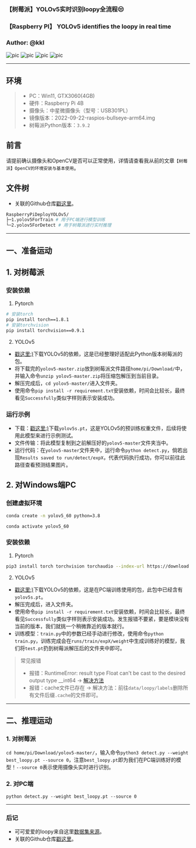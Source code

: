 ### 【树莓派】YOLOv5实时识别loopy全流程😒
### 【Raspberry PI】 YOLOv5 identifies the loopy in real time
### Author: @kkl

![pic](3.pics/result1.png)
![pic](3.pics/result2.png)
![pic](3.pics/result3.png)
![pic](3.pics/result4.png)

---

## 环境
> * PC：Win11, GTX3060(4GB)
> * 硬件：Raspberry Pi 4B
> * 摄像头：中星微摄像头（型号：USB301PL）
> * 镜像版本：2022-09-22-raspios-bullseye-arm64.img
> * 树莓派Python版本：`3.9.2`

## 前言
请提前确认摄像头和OpenCV是否可以正常使用，详情请查看我从前的文章`【树莓派】OpenCV的环境安装与基本使用`。

## 文件树
- 关联的Github仓库[戳这里](https://github.com/ZhangKeLiang0627/YOLOv5-loopy-RaspberryPi)。
```bash
RaspberryPiDeployYOLOv5/
├─1.yolov5ForTrain # 用于PC端进行模型训练
└─2.yolov5ForDetect # 用于树莓派进行实时推理
```

---

## 一、准备运动

## 1. 对树莓派

### 安装依赖
1. Pytorch
```bash
# 安装torch
pip install torch==1.8.1
# 安装torchvision
pip install torchvision==0.9.1
```

2. YOLOv5
- [戳这里:)](2.yolov5ForDetect)下载YOLOv5的依赖，这是已经整理好适配此Python版本树莓派的包。
- 将下载完的`yolov5-master.zip`放到树莓派文件路径`home/pi/Download/`中，并输入命令`unzip yolov5-master.zip`将压缩包解压到当前目录。
- 解压完成后，`cd yolov5-master/`进入文件夹。
- 使用命令`pip install -r requirement.txt`安装依赖，时间会比较长，最终看见`Successfully`类似字样则表示安装成功。

### 运行示例
- 下载：[戳这里:)](2.yolov5ForDetect)下载`yolov5s.pt`，这是YOLOv5的预训练权重文件，后续将使用此模型来进行示例测试。
- 文件传输：将此模型复制到之前解压好的`yolov5-master`文件夹当中。
- 运行代码：在`yolov5-master`文件夹中，运行命令`python detect.py`，倘若出现`Results saved to run/detect/expX`，代表代码执行成功，你可以前往此路径查看预测结果图片。

## 2. 对Windows端PC

### 创建虚拟环境
```bash
conda create -n yolov5_60 python=3.8

conda activate yolov5_60
```

### 安装依赖
1. Pytorch
```bash
pip3 install torch torchvision torchaudio --index-url https://download.pytorch.org/whl/cu118
```

2. YOLOv5
- [戳这里:)](1.yolov5ForTrain)下载YOLOv5的依赖，这是在PC端训练使用的包，此包中已经含有`yolov5s.pt`。
- 解压完成后，进入文件夹。
- 使用命令`pip install -r requirement.txt`安装依赖，时间会比较长，最终看见`Successfully`类似字样则表示安装成功。发生报错不要紧，要是模块没有当前的版本，我们就挑一个稍微靠近的版本就行。
- 训练模型：`train.py`中的参数已经手动进行修改，使用命令`python train.py`，训练完成会在`runs/train/expX/weight`中生成训练好的模型，我们将`test.pt`扔到树莓派解压后的文件夹中即可。

> 常见报错
> - 报错：RuntimeError: result type Float can't be cast to the desired output type __int64 -> [解决方法](https://blog.csdn.net/qq_43573527/article/details/132963466?ops_request_misc=%257B%2522request%255Fid%2522%253A%2522171870434616800215045407%2522%252C%2522scm%2522%253A%252220140713.130102334..%2522%257D&request_id=171870434616800215045407&biz_id=0&utm_medium=distribute.pc_search_result.none-task-blog-2~all~sobaiduend~default-1-132963466-null-null.142)
> - 报错：cache文件已存在 -> 解决方法：前往`data/loopy/labels`删除所有文件后缀`.cache`的文件即可。
> 

---

## 二、推理运动

### 1. 对树莓派
`cd home/pi/Download/yolov5-master/`，输入命令`python3 detect.py --weight best_loopy.pt --source 0`，注意`best_loopy.pt`即为我们在PC端训练好的模型！`--source 0`表示使用摄像头实时进行识别。

### 2. 对PC端
`python detect.py --weight best_loopy.pt --source 0`

---

### 后记
- 可可爱爱的loopy来自这里[数据集来源](https://github.com/ZhangKeLiang0627/YOLOv8-loopy)。
- 关联的Github仓库[戳这里](https://github.com/ZhangKeLiang0627/YOLOv5-loopy-RaspberryPi)。